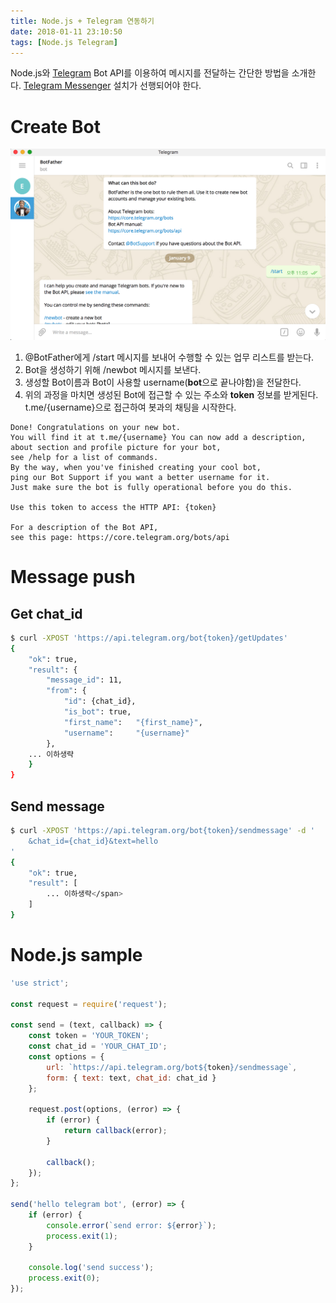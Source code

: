 ```yaml
---
title: Node.js + Telegram 연동하기
date: 2018-01-11 23:10:50
tags: [Node.js Telegram]
---
```

Node.js와 [Telegram](https://core.telegram.org/) Bot API를 이용하여 메시지를 전달하는 간단한 방법을 소개한다. [Telegram Messenger](https://telegram.org/) 설치가 선행되어야 한다.

# Create Bot

![nodejs-telegram-1](/images/nodejs-telegram-1.png)

1.  @BotFather에게 /start 메시지를 보내어 수행할 수 있는 업무 리스트를 받는다.
2.  Bot을 생성하기 위해 /newbot 메시지를 보낸다.
3.  생성할 Bot이름과 Bot이 사용할 username(**bot**으로 끝나야함)을 전달한다.
4.  위의 과정을 마치면 생성된 Bot에 접근할 수 있는 주소와 **token** 정보를 받게된다. t.me/{username}으로 접근하여 봇과의 채팅을 시작한다.

``` plain
Done! Congratulations on your new bot.
You will find it at t.me/{username} You can now add a description,
about section and profile picture for your bot,
see /help for a list of commands.
By the way, when you've finished creating your cool bot,
ping our Bot Support if you want a better username for it.
Just make sure the bot is fully operational before you do this.

Use this token to access the HTTP API: {token}

For a description of the Bot API,
see this page: https://core.telegram.org/bots/api
```

# Message push

## Get chat_id

``` bash
$ curl -XPOST 'https://api.telegram.org/bot{token}/getUpdates'
{
	"ok": true,
	"result": {
		"message_id": 11,
		"from": {
			"id": {chat_id},
			"is_bot": true,
			"first_name": 	"{first_name}",
			"username": 	"{username}"
		},
	... 이하생략
	}
}
```

## Send message

``` bash
$ curl -XPOST 'https://api.telegram.org/bot{token}/sendmessage' -d '
	&chat_id={chat_id}&text=hello
'
{
	"ok": true,
	"result": [
		... 이하생략</span>
	]
}
```

# Node.js sample

``` javascript
'use strict';

const request = require('request');

const send = (text, callback) => {
    const token = 'YOUR_TOKEN';
    const chat_id = 'YOUR_CHAT_ID';
    const options = {
        url: `https://api.telegram.org/bot${token}/sendmessage`,
        form: { text: text, chat_id: chat_id }
    };

    request.post(options, (error) => {
        if (error) {
            return callback(error);
        }

        callback();
    });
};

send('hello telegram bot', (error) => {
    if (error) {
        console.error(`send error: ${error}`);
        process.exit(1);
    }

    console.log('send success');
    process.exit(0);
});
```
